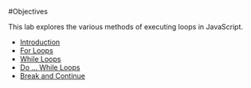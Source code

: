 #Objectives

This lab explores the various methods of executing loops in JavaScript.  

- [Introduction](#01)
- [For Loops](#02)
- [While Loops](#03)
- [Do ... While Loops](#04)
- [Break and Continue](#05)
